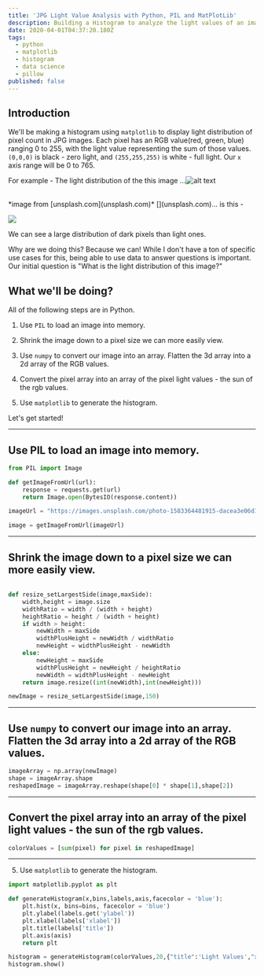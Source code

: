```yaml
---
title: 'JPG Light Value Analysis with Python, PIL and MatPlotLib'
description: Building a Histogram to analyze the light values of an image
date: 2020-04-01T04:37:20.180Z
tags:
  - python
  - matplotlib
  - histogram
  - data science
  - pillow
published: false
---
```

## Introduction

We'll be making a histogram using `matplotlib` to display light distribution of pixel count in JPG images. Each pixel has an RGB value(red, green, blue) ranging 0 to 255, with the light value representing the sum of those values. `(0,0,0)` is black - zero light, and `(255,255,255)` is white - full light. Our `x` axis range will be 0 to 765. 

For example -  The light distribution of the this image ...![alt text](https://images.unsplash.com/photo-1583364481915-dacea3e06d18?ixlib=rb-1.2.1&ixid=eyJhcHBfaWQiOjEyMDd9&auto=format&fit=crop&w=600&q=80 "Example Image for Light Distribution")

<br>
*image from [unsplash.com](unsplash.com)*
[](unsplash.com)... is this - 


![](/uploads/3lightdistroimages_introexample.png)

We can see a large distribution of dark pixels than light ones. 



Why are we doing this? Because we can! While I don't have a ton of specific use cases for this, being able to use data to answer questions is important. Our initial question is "What is the light distribution of this image?" 



## What we'll be doing? 

All of the following steps are in Python.  

1.  Use `PIL` to load an image into memory. 

2. Shrink the image down to a pixel size we can more easily view. 

3. Use `numpy` to convert our image into an array. Flatten the 3d array into a 2d array of the RGB values. 

4. Convert the pixel array into an array of the pixel light values - the sun of the rgb values.  

5. Use `matplotlib` to generate the histogram. 

Let's get started! 

---
## Use PIL to load an image into memory.
```python 
from PIL import Image

def getImageFromUrl(url):
    response = requests.get(url)
    return Image.open(BytesIO(response.content))

imageUrl = "https://images.unsplash.com/photo-1583364481915-dacea3e06d18?ixlib=rb-1.2.1&ixid=eyJhcHBfaWQiOjEyMDd9&auto=format&fit=crop&w=600&q=80"

image = getImageFromUrl(imageUrl)
```

---
## Shrink the image down to a pixel size we can more easily view. 
``` python

def resize_setLargestSide(image,maxSide):
    width,height = image.size
    widthRatio = width / (width + height)
    heightRatio = height / (width + height)
    if width > height:
        newWidth = maxSide
        widthPlusHeight = newWidth / widthRatio
        newHeight = widthPlusHeight - newWidth
    else:
        newHeight = maxSide
        widthPlusHeight = newHeight / heightRatio
        newWidth = widthPlusHeight - newHeight
    return image.resize((int(newWidth),int(newHeight)))

newImage = resize_setLargestSide(image,150)
```
---
## Use `numpy` to convert our image into an array. Flatten the 3d array into a 2d array of the RGB values. 

```python
imageArray = np.array(newImage)
shape = imageArray.shape
reshapedImage = imageArray.reshape(shape[0] * shape[1],shape[2])
```

---
## Convert the pixel array into an array of the pixel light values - the sun of the rgb values.  

```python
colorValues = [sum(pixel) for pixel in reshapedImage]
```

---
5. Use `matplotlib` to generate the histogram. 

```python
import matplotlib.pyplot as plt

def generateHistogram(x,bins,labels,axis,facecolor = 'blue'):
    plt.hist(x, bins=bins, facecolor = 'blue')
    plt.ylabel(labels.get('ylabel'))
    plt.xlabel(labels['xlabel'])
    plt.title(labels['title'])
    plt.axis(axis)
    return plt

histogram = generateHistogram(colorValues,20,{"title":'Light Values',"xlabel":"Pixel Concentration","ylabel":"Amount of Light"},[0,775,0,4000])
histogram.show()

```

